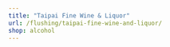 ```yaml
---
title: "Taipai Fine Wine & Liquor"
url: /flushing/taipai-fine-wine-and-liquor/
shop: alcohol
---
```

